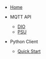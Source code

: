 
- [Home](/)

- MQTT API
  - [DIO](api/api_dio.md)
  - [PSU](api/api_psu.md)

- Python Client
  - [Quick Start](pyc/quick.md)


